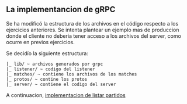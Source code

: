 ## La implementancion de gRPC

Se ha modificó la estructura de los archivos en el código respecto a los ejercicios anteriores. Se intenta plantear un ejemplo mas de produccion donde el cliente no deberia tener acceso a los archivos del server, como ocurre en previos ejercicios.

Se decidío la siguiente estructura:
```
|_ lib/ ~ archivos generados por grpc
|_ listener/ ~ codigo del listener
|_ matches/ ~ contiene los archivos de los matches
|_ protos/ ~ contine los protos
|_ server/ ~ contiene el codigo del server
```

A continuacion, [implementacion de listar partidos](listar-partidos.md)